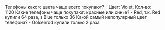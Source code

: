 Телефоны какого цвета чаще всего покупают? - Цвет: Violet, Кол-во: 1120
Какие телефоны чаще покупают: красные или синие? - Red, т.к. Red купили 64 раза, а Blue только 36
Какой самый непопулярный цвет телефона? - Goldenrod купили только 2 раза